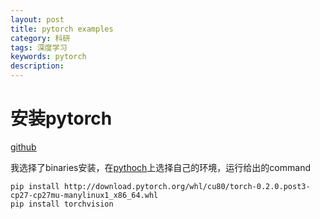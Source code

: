 ```yaml
---
layout: post
title: pytorch examples
category: 科研
tags: 深度学习
keywords: pytorch
description: 
---
```


# 安装pytorch

[github](https://github.com/pytorch/pytorch)

我选择了binaries安装，在[pythoch](http://pytorch.org/)上选择自己的环境，运行给出的command

```
pip install http://download.pytorch.org/whl/cu80/torch-0.2.0.post3-cp27-cp27mu-manylinux1_x86_64.whl 
pip install torchvision
```



